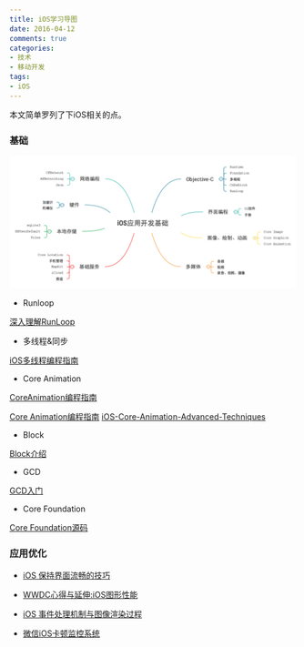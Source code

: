 ```yaml
---
title: iOS学习导图
date: 2016-04-12
comments: true
categories:
- 技术
- 移动开发
tags:
- iOS
---
```



 本文简单罗列了下iOS相关的点。


### 基础

![](/images/iOS应用开发基础.png)


* Runloop

[深入理解RunLoop](http://blog.ibireme.com/2015/05/18/runloop/)


* 多线程&同步

[iOS多线程编程指南](http://www.dreamingwish.com/article/ios-multi-threaded-programming-a-multi-threaded-programming.html)



* Core Animation

[CoreAnimation编程指南](http://www.dreamingwish.com/article/coreanimation-programming-guide-summary.html)

[Core Animation编程指南](http://www.cnblogs.com/xdream86/p/3250782.html)
[iOS-Core-Animation-Advanced-Techniques](http://www.cocoachina.com/ios/20150104/10814.html)


* Block

[Block介绍](http://www.dreamingwish.com/article/block%E4%BB%8B%E7%BB%8D%EF%BC%88%E4%B8%80%EF%BC%89%E5%9F%BA%E7%A1%80.html)


* GCD

[GCD入门](http://www.dreamingwish.com/article/grand-central-dispatch-basic-1.html)

* Core Foundation

[Core Foundation源码](http://opensource.apple.com/tarballs/CF/)



### 应用优化

* [iOS 保持界面流畅的技巧](http://blog.ibireme.com/2015/11/12/smooth_user_interfaces_for_ios/)

* [WWDC心得与延伸:iOS图形性能](http://www.cocoachina.com/ios/20150429/11712.html)

* [iOS 事件处理机制与图像渲染过程](http://www.cocoachina.com/ios/20151203/14549.html)

* [微信iOS卡顿监控系统](https://mp.weixin.qq.com/s?__biz=MzAwNDY1ODY2OQ==&mid=207890859&idx=1&sn=e98dd604cdb854e7a5808d2072c29162&scene=1&srcid=1119D98cPepPAys5UJjzKkFU&key=d72a47206eca0ea99e5bfedd27c4e1979bafb09babd40343f279933377d574eeac88cdf63260b257d9bf187a90b30d1b&ascene=0&uin=NDEzMTA2OTc1&devicetype=iMac+MacBookPro11%2C2+OSX+OSX+10.11+build(15A284)&version=11020201&pass_ticket=WqTD03t23%2Fz4yjGdIgJ7hHJdRAUd2Xh4DPQpswxoclHSqzbaxr%2B%2F%2B16u%2Fg0PXgMQ)
